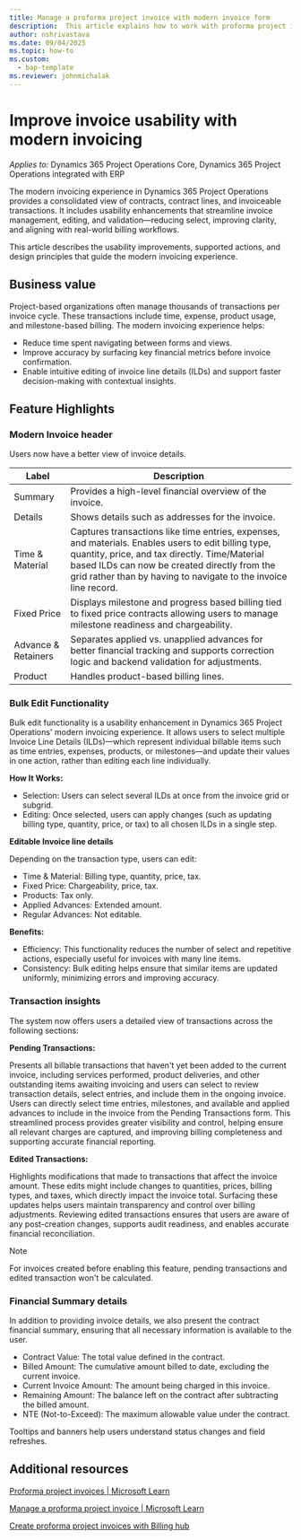 ```yaml
---
title: Manage a proforma project invoice with modern invoice form
description:  This article explains how to work with proforma project invoices.
author: nshrivastava
ms.date: 09/04/2025
ms.topic: how-to
ms.custom: 
  - bap-template
ms.reviewer: johnmichalak
---
```


# Improve invoice usability with modern invoicing

*Applies to:* Dynamics 365 Project Operations Core, Dynamics 365 Project Operations integrated with ERP

The modern invoicing experience in Dynamics 365 Project Operations provides a consolidated view of contracts, contract lines, and invoiceable transactions. It includes usability enhancements that streamline invoice management, editing, and validation—reducing select, improving clarity, and aligning with real-world billing workflows.

This article describes the usability improvements, supported actions, and design principles that guide the modern invoicing experience.

## Business value

Project-based organizations often manage thousands of transactions per invoice cycle. These transactions include time, expense, product usage, and milestone-based billing. The modern invoicing experience helps:

- Reduce time spent navigating between forms and views.
- Improve accuracy by surfacing key financial metrics before invoice confirmation.
- Enable intuitive editing of invoice line details (ILDs) and support faster decision-making with contextual insights.

## Feature Highlights

### Modern Invoice header

Users now have a better view of invoice details.

| Label | Description |
| --- | --- |
| Summary | Provides a high-level financial overview of the invoice. |
| Details | Shows details such as addresses for the invoice. |  
| Time & Material     | Captures transactions like time entries, expenses, and materials. Enables users to edit billing type, quantity, price, and tax directly. Time/Material based ILDs can now be created directly from the grid rather than by having to navigate to the invoice line record.                                                              |
| Fixed Price         | Displays milestone and progress based billing tied to fixed price contracts allowing users to manage milestone readiness and chargeability.                                                                                                                                                                                     |
| Advance & Retainers | Separates applied vs. unapplied advances for better financial tracking and supports correction logic and backend validation for adjustments.                                                                                                                                                                                                                                   |
| Product             | Handles product-based billing lines.                                                                                                                                                                                                                                                                                                                                           |

### Bulk Edit Functionality

Bulk edit functionality is a usability enhancement in Dynamics 365 Project Operations' modern invoicing experience. It allows users to select multiple Invoice Line Details (ILDs)—which represent individual billable items such as time entries, expenses, products, or milestones—and update their values in one action, rather than editing each line individually.

**How It Works:**

- Selection: Users can select several ILDs at once from the invoice grid or subgrid.
- Editing: Once selected, users can apply changes (such as updating billing type, quantity, price, or tax) to all chosen ILDs in a single step.

**Editable Invoice line details**

Depending on the transaction type, users can edit:

- Time & Material: Billing type, quantity, price, tax.
- Fixed Price: Chargeability, price, tax.
- Products: Tax only.
- Applied Advances: Extended amount.
- Regular Advances: Not editable.

**Benefits:**

- Efficiency: This functionality reduces the number of select and repetitive actions, especially useful for invoices with many line items.
- Consistency: Bulk editing helps ensure that similar items are updated uniformly, minimizing errors and improving accuracy.

### Transaction insights

The system now offers users a detailed view of transactions across the following sections:

**Pending Transactions:**

Presents all billable transactions that haven't yet been added to the current invoice, including services performed, product deliveries, and other outstanding items awaiting invoicing and users can select to review transaction details, select entries, and include them in the ongoing invoice. Users can directly select time entries, milestones, and available and applied advances to include in the invoice from the Pending Transactions form. This streamlined process provides greater visibility and control, helping ensure all relevant charges are captured, and improving billing completeness and supporting accurate financial reporting.

**Edited Transactions:**

Highlights modifications that made to transactions that affect the invoice amount. These edits might include changes to quantities, prices, billing types, and taxes, which directly impact the invoice total. Surfacing these updates helps users maintain transparency and control over billing adjustments. Reviewing edited transactions ensures that users are aware of any post-creation changes, supports audit readiness, and enables accurate financial reconciliation.

> [!NOTE]
> For invoices created before enabling this feature, pending transactions and edited transaction won't be calculated.

### Financial Summary details

In addition to providing invoice details, we also present the contract financial summary, ensuring that all necessary information is available to the user.

- Contract Value: The total value defined in the contract.
- Billed Amount: The cumulative amount billed to date, excluding the current invoice.
- Current Invoice Amount: The amount being charged in this invoice.
- Remaining Amount: The balance left on the contract after subtracting the billed amount.
- NTE (Not-to-Exceed): The maximum allowable value under the contract.

Tooltips and banners help users understand status changes and field refreshes.

## Additional resources

[Proforma project invoices | Microsoft Learn](/dynamics365/project-operations/pro/proforma-invoicing/create-manual-proforma-invoice-sales)

[Manage a proforma project invoice | Microsoft Learn](/dynamics365/project-operations/pro/proforma-invoicing/manage-proforma-invoice-sales)

[Create proforma project invoices with Billing hub](/dynamics365/project-operations/proforma-invoicing/billing-hub)


